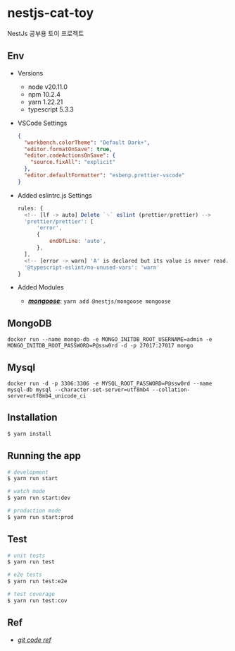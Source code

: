 # nestjs-cat-toy

NestJs 공부용 토이 프로젝트

## Env

- Versions

  - node v20.11.0
  - npm 10.2.4
  - yarn 1.22.21
  - typescript 5.3.3

- VSCode Settings

  ```json
  {
    "workbench.colorTheme": "Default Dark+",
    "editor.formatOnSave": true,
    "editor.codeActionsOnSave": {
      "source.fixAll": "explicit"
    },
    "editor.defaultFormatter": "esbenp.prettier-vscode"
  }
  ```

- Added eslintrc.js Settings

  ```js
  rules: {
  	<!-- [lf -> auto] Delete `␍` eslint (prettier/prettier) -->
  	'prettier/prettier': [
  		'error',
  		{
  			endOfLine: 'auto',
  		},
  	],
  	<!-- [error -> warn] 'A' is declared but its value is never read. ts(6133) -->
  	'@typescript-eslint/no-unused-vars': 'warn'
  }
  ```

- Added Modules
  - **[_mongoose_](https://mongoosejs.com/docs/index.html)**: `yarn add @nestjs/mongoose mongoose`

## MongoDB

```shell
docker run --name mongo-db -e MONGO_INITDB_ROOT_USERNAME=admin -e MONGO_INITDB_ROOT_PASSWORD=P@ssw0rd -d -p 27017:27017 mongo
```

## Mysql

```shell
docker run -d -p 3306:3306 -e MYSQL_ROOT_PASSWORD=P@ssw0rd --name mysql-db mysql --character-set-server=utf8mb4 --collation-server=utf8mb4_unicode_ci
```

## Installation

```bash
$ yarn install
```

## Running the app

```bash
# development
$ yarn run start

# watch mode
$ yarn run start:dev

# production mode
$ yarn run start:prod
```

## Test

```bash
# unit tests
$ yarn run test

# e2e tests
$ yarn run test:e2e

# test coverage
$ yarn run test:cov
```

## Ref

- [_git code ref_](https://github.com/amamov/teaching-nestjs-a-to-z)
